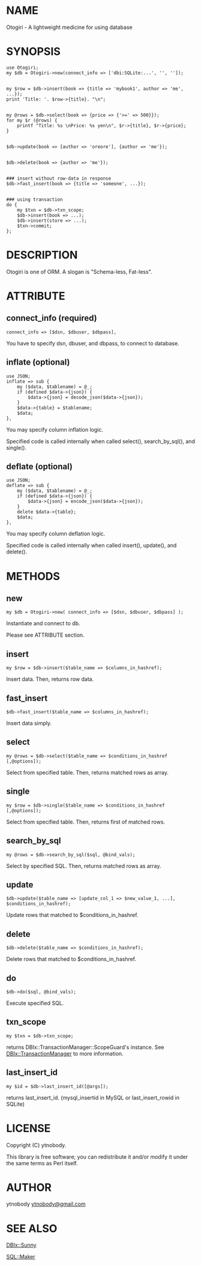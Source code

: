 # NAME

Otogiri - A lightweight medicine for using database

# SYNOPSIS

    use Otogiri;
    my $db = Otogiri->new(connect_info => ['dbi:SQLite:...', '', '']);
    

    my $row = $db->insert(book => {title => 'mybook1', author => 'me', ...});
    print 'Title: '. $row->{title}. "\n";
    

    my @rows = $db->select(book => {price => {'>=' => 500}});
    for my $r (@rows) {
        printf "Title: %s \nPrice: %s yen\n", $r->{title}, $r->{price};
    }
    

    $db->update(book => [author => 'oreore'], {author => 'me'});
    

    $db->delete(book => {author => 'me'});
    

    ### insert without row-data in response
    $db->fast_insert(book => {title => 'someone', ...});
    

    ### using transaction
    do {
        my $txn = $db->txn_scope;
        $db->insert(book => ...);
        $db->insert(store => ...);
        $txn->commit;
    };

# DESCRIPTION

Otogiri is one of ORM. A slogan is "Schema-less, Fat-less".

# ATTRIBUTE

## connect\_info (required)

    connect_info => [$dsn, $dbuser, $dbpass],

You have to specify dsn, dbuser, and dbpass, to connect to database.

## inflate (optional)

    use JSON;
    inflate => sub {
        my ($data, $tablename) = @_;
        if (defined $data->{json}) {
            $data->{json} = decode_json($data->{json});
        }
        $data->{table} = $tablename;
        $data;
    },

You may specify column inflation logic. 

Specified code is called internally when called select(), search\_by\_sql(), and single().

## deflate (optional)

    use JSON;
    deflate => sub {
        my ($data, $tablename) = @_;
        if (defined $data->{json}) {
            $data->{json} = encode_json($data->{json});
        }
        delete $data->{table};
        $data;
    },

You may specify column deflation logic.

Specified code is called internally when called insert(), update(), and delete().

# METHODS

## new

    my $db = Otogiri->new( connect_info => [$dsn, $dbuser, $dbpass] );

Instantiate and connect to db.

Please see ATTRIBUTE section.

## insert

    my $row = $db->insert($table_name => $columns_in_hashref);

Insert data. Then, returns row data.

## fast\_insert

    $db->fast_insert($table_name => $columns_in_hashref);

Insert data simply.

## select

    my @rows = $db->select($table_name => $conditions_in_hashref [,@options]);

Select from specified table. Then, returns matched rows as array.

## single

    my $row = $db->single($table_name => $conditions_in_hashref [,@options]);

Select from specified table. Then, returns first of matched rows.

## search\_by\_sql

    my @rows = $db->search_by_sql($sql, @bind_vals);

Select by specified SQL. Then, returns matched rows as array.

## update

    $db->update($table_name => [update_col_1 => $new_value_1, ...], $conditions_in_hashref);

Update rows that matched to $conditions\_in\_hashref.

## delete

    $db->delete($table_name => $conditions_in_hashref);

Delete rows that matched to $conditions\_in\_hashref.

## do

    $db->do($sql, @bind_vals);

Execute specified SQL.

## txn\_scope 

    my $txn = $db->txn_scope;

returns DBIx::TransactionManager::ScopeGuard's instance. See [DBIx::TransactionManager](http://search.cpan.org/perldoc?DBIx::TransactionManager) to more information.

## last\_insert\_id 

    my $id = $db->last_insert_id([@args]);

returns last\_insert\_id. (mysql\_insertid in MySQL or last\_insert\_rowid in SQLite)



# LICENSE

Copyright (C) ytnobody.

This library is free software; you can redistribute it and/or modify
it under the same terms as Perl itself.

# AUTHOR

ytnobody <ytnobody@gmail.com>

# SEE ALSO

[DBIx::Sunny](http://search.cpan.org/perldoc?DBIx::Sunny)

[SQL::Maker](http://search.cpan.org/perldoc?SQL::Maker)
